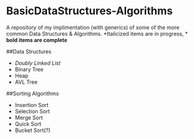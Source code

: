 # BasicDataStructures-Algorithms
A repository of my implimentation (with generics) of some of the more common Data Structures &amp; Algorithms.
*Italicized items are in progress, * **bold items are complete**

##Data Structures
- *Doubly Linked List*
- Binary Tree
- Heap
- AVL Tree

##Sorting Algorithms
- Insertion Sort
- Selection Sort
- Merge Sort
- Quick Sort
- Bucket Sort(?)
